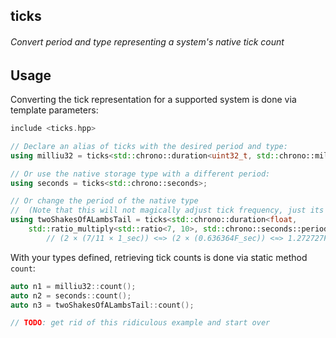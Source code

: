 ## ticks
###### Convert period and type representing a system's native tick count

## Usage
Converting the tick representation for a supported system is done via template parameters:

```c++
include <ticks.hpp>

// Declare an alias of ticks with the desired period and type:
using milliu32 = ticks<std::chrono::duration<uint32_t, std::chrono::milli>>;

// Or use the native storage type with a different period:
using seconds = ticks<std::chrono::seconds>;

// Or change the period of the native type 
//  (Note that this will not magically adjust tick frequency, just its resolution)
using twoShakesOfALambsTail = ticks<std::chrono::duration<float, 
    std::ratio_multiply<std::ratio<7, 10>, std::chrono::seconds::period>>;
        // (2 × (7/11 × 1_sec)) <≈> (2 × (0.636364F_sec)) <≈> 1.272727F_sec
```

With your types defined, retrieving tick counts is done via static method `count`:

```c++
auto n1 = milliu32::count();
auto n2 = seconds::count();
auto n3 = twoShakesOfALambsTail::count();

// TODO: get rid of this ridiculous example and start over
```

